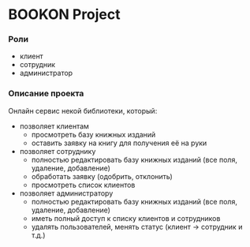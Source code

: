# BOOKON Project
### Роли
- клиент
- сотрудник
- администратор
### Описание проекта
Онлайн сервис некой библиотеки, который:
* позволяет клиентам
   - просмотреть базу книжных изданий
   - оставить заявку на книгу для получения её на руки
* позволяет сотруднику
   - полностью редактировать базу книжных изданий (все поля, удаление, добавление)
   - обработать заявку (одобрить, отклонить)
   - просмотреть список клиентов
* позволяет администратору
   - полностью редактировать базу книжных изданий (все поля, удаление, добавление)
   - иметь полный доступ к списку клиентов и сотрудников
   - удалять пользователей, менять статус (клиент -> сотрудник и т.д.)
